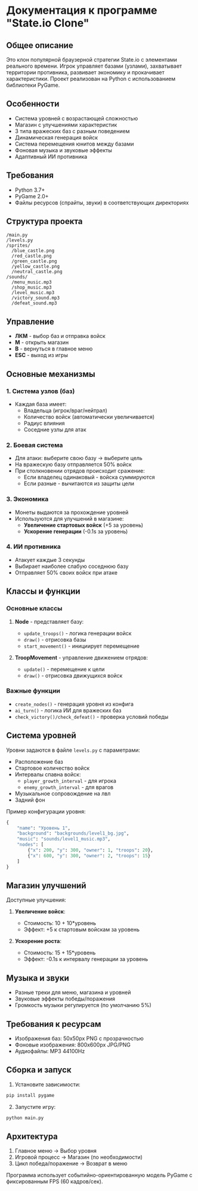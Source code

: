 # Документация к программе "State.io Clone"

## Общее описание
Это клон популярной браузерной стратегии State.io с элементами реального времени. Игрок управляет базами (узлами), захватывает территории противника, развивает экономику и прокачивает характеристики. Проект реализован на Python с использованием библиотеки PyGame.

## Особенности
- Система уровней с возрастающей сложностью
- Магазин с улучшениями характеристик
- 3 типа вражеских баз с разным поведением
- Динамическая генерация войск
- Система перемещения юнитов между базами
- Фоновая музыка и звуковые эффекты
- Адаптивный ИИ противника

## Требования
- Python 3.7+
- PyGame 2.0+
- Файлы ресурсов (спрайты, звуки) в соответствующих директориях

## Структура проекта
```
/main.py
/levels.py
/sprites/
  /blue_castle.png
  /red_castle.png
  /green_castle.png
  /yellow_castle.png
  /neutral_castle.png
/sounds/
  /menu_music.mp3
  /shop_music.mp3
  /level_music.mp3
  /victory_sound.mp3
  /defeat_sound.mp3
```

## Управление
- **ЛКМ** - выбор баз и отправка войск
- **M** - открыть магазин
- **B** - вернуться в главное меню
- **ESC** - выход из игры

## Основные механизмы

### 1. Система узлов (баз)
- Каждая база имеет:
  - Владельца (игрок/враг/нейтрал)
  - Количество войск (автоматически увеличивается)
  - Радиус влияния
  - Соседние узлы для атак

### 2. Боевая система
- Для атаки: выберите свою базу → выберите цель
- На вражескую базу отправляется 50% войск
- При столкновении отрядов происходит сражение:
  - Если владелец одинаковый - войска суммируются
  - Если разные - вычитаются из защиты цели

### 3. Экономика
- Монеты выдаются за прохождение уровней
- Используются для улучшений в магазине:
  - **Увеличение стартовых войск** (+5 за уровень)
  - **Ускорение генерации** (-0.1s за уровень)

### 4. ИИ противника
- Атакует каждые 3 секунды
- Выбирает наиболее слабую соседнюю базу
- Отправляет 50% своих войск при атаке

## Классы и функции

### Основные классы
1. **Node** - представляет базу:
   - `update_troops()` - логика генерации войск
   - `draw()` - отрисовка базы
   - `start_movement()` - инициирует перемещение

2. **TroopMovement** - управление движением отрядов:
   - `update()` - перемещение к цели
   - `draw()` - отрисовка движущихся войск

### Важные функции
- `create_nodes()` - генерация уровня из конфига
- `ai_turn()` - логика ИИ для вражеских баз
- `check_victory()/check_defeat()` - проверка условий победы

## Система уровней
Уровни задаются в файле `levels.py` с параметрами:
- Расположение баз
- Стартовое количество войск
- Интервалы спавна войск:
  - `player_growth_interval` - для игрока
  - `enemy_growth_interval` - для врагов
- Музыкальное сопровождение на лвл
- Задний фон

Пример конфигурации уровня:
```python
{
    "name": "Уровень 1",
    "background": "backgrounds/level1_bg.jpg",
    "music": "sounds/level1_music.mp3",
    "nodes": [
        {"x": 200, "y": 300, "owner": 1, "troops": 20},
        {"x": 600, "y": 300, "owner": 2, "troops": 15}
    ]
}
```

## Магазин улучшений
Доступные улучшения:
1. **Увеличение войск**:
   - Стоимость: 10 + 10*уровень
   - Эффект: +5 к стартовым войскам за уровень

2. **Ускорение роста**:
   - Стоимость: 15 + 15*уровень
   - Эффект: -0.1s к интервалу генерации за уровень

## Музыка и звуки
- Разные треки для меню, магазина и уровней
- Звуковые эффекты победы/поражения
- Громкость музыки регулируется (по умолчанию 5%)

## Требования к ресурсам
- Изображения баз: 50x50px PNG с прозрачностью
- Фоновые изображения: 800x600px JPG/PNG
- Аудиофайлы: MP3 44100Hz

## Сборка и запуск
1. Установите зависимости:
```bash
pip install pygame
```

2. Запустите игру:
```bash
python main.py
```

## Архитектура
1. Главное меню → Выбор уровня
2. Игровой процесс → Магазин (по необходимости)
3. Цикл победа/поражение → Возврат в меню

Программа использует событийно-ориентированную модель PyGame с фиксированным FPS (60 кадров/сек).
 

